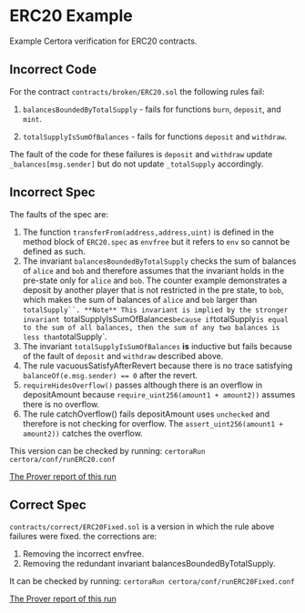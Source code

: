# ERC20 Example

Example Certora verification for ERC20 contracts.

## Incorrect Code
For the contract `contracts/broken/ERC20.sol` 
the following rules fail:

1. `balancesBoundedByTotalSupply` - fails for functions `burn`, `deposit`, and `mint`.

2. `totalSupplyIsSumOfBalances` - fails for functions `deposit` and `withdraw`.

The fault of the code for these failures is
`deposit` and `withdraw` update `_balances[msg.sender]` but do not update `_totalSupply` accordingly.

## Incorrect Spec
The faults of the spec are:
1. The function `transferFrom(address,address,uint)` is defined in the method block of `ERC20.spec` as
   `envfree` but it refers to `env` so cannot be defined as such.
2. The invariant `balancesBoundedByTotalSupply` checks the sum of balances of `alice` and `bob` and therefore assumes
   that the invariant holds in the pre-state only for `alice` and `bob`. The counter example demonstrates a
   deposit by another player that is not restricted in the pre state, to `bob`, which makes the sum of balances of `alice` and `bob` larger than `totalSupply``.
   **Note**
   This invariant is implied by the stronger invariant `totalSupplyIsSumOfBalances` because if `totalSupply`
   is equal to the sum of all balances, then the sum of any two balances is less than `totalSupply`.
3. The invariant `totalSupplyIsSumOfBalances` **is** inductive but fails because of the fault of 
   `deposit` and `withdraw` described above.
4. The rule vacuousSatisfyAfterRevert because there is no trace satisfying ```balanceOf(e.msg.sender) == 0``` after the revert.
5. `requireHidesOverflow()` passes although there is an overflow in depositAmount because `require_uint256(amount1 + amount2))` assumes there is no overflow.
6. The rule catchOverflow() fails depositAmount uses `unchecked` and therefore is not checking for overflow. The `assert_uint256(amount1 + amount2))` catches the overflow.

This version can be checked by running:
```certoraRun certora/conf/runERC20.conf```

[The Prover report of this run](https://prover.certora.com/output/1902/4c20db86ba11411b8aa6476e9be6d33c?anonymousKey=8c56f27248e5f93ff38626ec82736b7781cffc87)

## Correct Spec

`contracts/correct/ERC20Fixed.sol` is a version in which the rule above failures were fixed. the corrections are:
1. Removing the incorrect envfree. 
2. Removing the redundant invariant balancesBoundedByTotalSupply.

It can be checked by running:
```certoraRun certora/conf/runERC20Fixed.conf```

[The Prover report of this run](https://prover.certora.com/output/1902/e065106388504be086ad6250b5e77554?anonymousKey=5ae791b592529cd62bcac821334f10039cc9a816)

